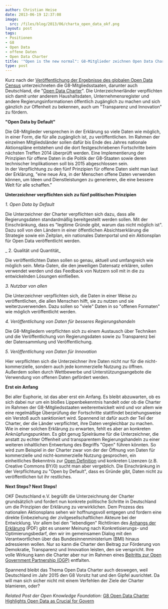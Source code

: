 ```yaml
---
author: Christian Heise
date: 2013-06-19 12:37:08
image:
  src: /files/blog/2013/06/charta_open_data_okf.png
layout: post
tags:
- Positionen
- G8
- Open Data
- offene Daten
- Open Data Charter
title: '"Open is the new normal": G8-Mitglieder zeichnen Open Data Charter'
type: post
---
```


Kurz nach der [Veröffentlichung der Ergebnisse des globalen Open Data Census](/blog/2013/06/pressemitteilung-zu-den-ergebnissen-des-globalen-open-data-census/) unterzeichneten die G8-Mitgliedsstaaten, darunter auch Deutschland, die "[Open Data Charter](https://www.gov.uk/government/publications/open-data-charter)". Die Unterzeichnerländer verpflichten sich damit unter anderem Haushaltsdaten, Unternehmensregister und andere Regierungsinformationen öffentlich zugänglich zu machen und sich gänzlich zur Offenheit zu bekennen, auch um "Transparenz und Innovation" zu fördern.

**"Open Data by Default"**

Die G8-Mitglieder versprechen in der Erklärung so viele Daten wie möglich, in einer Form, die für alle zugänglich ist, zu veröffentlichen. Im Rahmen der einzelnen Mitgliedsländer sollen dafür bis Ende des Jahres nationale Aktionspläne entstehen und die dort festgeschriebenen Fortschritte beim nächsten Treffen 2014 überprüft werden. Eine Implementierung der Prinzipien für offene Daten in die Politik der G8-Staaten sowie deren technischer Implikationen soll bis 2015 abgeschlossen sein.  
In der Verpflichtung zu den fünf Prinzipien für offene Daten sieht man laut der Erklärung, "eine neue Ära, in der Menschen offene Daten verwenden können, um Ideen und Dienstleistungen zu generieren, die eine bessere Welt für alle schaffen."

**Unterzeichner verpflichten sich zu fünf politischen Prinzipien**

_1\. Open Data by Default_

Die Unterzeichner der Charter verpflichten sich dazu, dass alle Regierungsdaten standardmäßig bereitgestellt werden sollen. Mit der Einschränkung, dass es "legitime Gründe gibt, warum das nicht möglich ist". Dazu soll von den Ländern in einer öffentlichen Absichtserklärung die Strategie sowie ein Zeitplan, ein nationales Datenportal und ein Aktionsplan für Open Data veröffentlicht werden.

_ 2\. Qualität und Quantität_

Die veröffentlichten Daten sollen so genau, aktuell und umfangreich wie möglich sein. Meta-Daten, die den jeweiligen Datensatz erklären, sollen verwendet werden und das Feedback von Nutzern soll mit in die zu entwickelnden Lösungen einfließen.

_3\. Nutzbar von allen_

Die Unterzeichner verpflichten sich, die Daten in einer Weise zu veröffentlichen, die allen Menschen hilft, sie zu nutzen und sie weiterzuverwenden. Dazu sollen so "viele" Daten in so "offenen Formaten" wie möglich veröffentlicht werden.

_4\. Veröffentlichung von Daten für besseres Regierungshandeln_

Die G8-Mitgliedern verpflichten sich zu einem Austausch über Techniken und die Veröffentlichung von Regierungsdaten sowie zu Transparenz bei der Datensammlung und Veröffentlichung.

_5\. Veröffentlichung von Daten für Innovation_

Hier verpflichten sich die Unterzeichner ihre Daten nicht nur für die nicht-kommerzielle, sondern auch jede kommerzielle Nutzung zu öffnen. Außerdem sollen durch Wettbewerbe und Unterstützungsangebote die Verwendung von offenen Daten gefördert werden.

**Erst ein Anfang**

Bei aller Euphorie, ist das aber erst ein Anfang. Es bleibt abzuwarten, ob es sich dabei nur um ein bloßes Lippenbekenntnis handelt oder ob die Charter im Rahmen der G8-Mitgliedsstaaten weiterentwickelt wird und vor allem wie eine regelmäßige Überprüfung der Fortschritte stattfindet beziehungsweise ein Verstoß auch sanktioniert wird. Spannend ist dafür auch der Teil der Charter, der die Länder verpflichtet, ihre Daten vergleichbar zu machen.  
Wie in einer solchen Erklärung zu erwarten, fehlt es aber an konkreten Anknüpfungspunkten. Es gibt genug Spielräume für die Unterzeichner, die anstatt zu echter Offenheit und transparentem Regierungshandeln zu einer weiteren inhaltlichen Entwertung des Begriffs "Open" führen könnten. So wird zum Beispiel in der Charter zwar von der der Öffnung von Daten für kommerzielle und nicht-kommerzielle Nutzung gesprochen, ein einheitliches Bekenntnis zur [Open Definition](http://opendefinition.org/) und konkreten Lizenzen (z.B. Creative Commons BY/0) sucht man aber vergeblich. Die Einschränkung in der Verpflichtung zu "Open by Default", dass es Gründe gibt, Daten nicht zu veröffentlichen tut ihr restliches.

**Next Steps? Next Steps!**

OKF Deutschland e.V. begrüßt die Unterzeichnung der Charter grundsätzlich und fordert nun konkrete politische Schritte in Deutschland um die Prinzipien der Erklärung zu verwirklichen. Dem Prozess des nationalen Aktionsplans sehen wir hoffnungsvoll entgegen und fordern eine direkte Einbeziehung der zivilgesellschaftlichen Akteure bei der Entwicklung. Vor allem bei den "lebendigen" Richtlinien des [Anhangs der Erklärung](https://www.gov.uk/government/uploads/system/uploads/attachment_data/file/207458/Open_Data_Charter_Annex_FINAL_13_June_2013.pdf) (PDF) gibt es unserer Meinung nach Konkretisierungs- und Optimierungsbedarf, den wir im gemeinsamen Dialog mit den Verantwortlichen über das Bundesinnenministerium (BMI) hinaus adressieren wollen. Nur so kann die Charter den Beitrag zur Förderung von Demokratie, Transparenz und Innovation leisten, den sie verspricht. Ihre volle Wirkung kann die Charter aber nur im Rahmen eines [Beitritts zur Open Government Partnership (OGP)](http://opengovpartnership.de) entfalten.

Spannend bleibt das Thema Open Data Charter auch deswegen, weil Deutschland im Jahr 2015 den G8 Vorsitz hat und den Gipfel ausrichtet. Da will man sich sicher nicht mit einem Verfehlen der Ziele der Charter blamieren, oder?

_Related Post der Open Knowledge Foundation:_ [G8 Open Data Charter Highlights Open Data as Crucial for Govern](http://blog.okfn.org/2013/06/18/g8-highlights-open-data-as-crucial-for-governance-and-growth/)